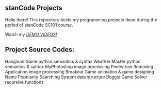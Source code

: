 ## stanCode Projects
Hello there!
This repository holds my programming projects done during the period of stanCode SC101 course.

Watch my *[DEMO VIDEOS!](https://drive.google.com/drive/folders/1Gi3bn9qPW_gR0ISyGzVPLd5Bztdvd7rF?fbclid=IwAR36BW3v_bHn-Idsh-0_ROSWLwrXOzoervZId25OOzH2LX4b6FCGDfULdDg)*
## Project Source Codes:
Hangman Game
  python semantics & syntax
Weather Master
  python semantics & syntax
MyPhotoshop
  image processing
Pedestrian Removing Application
  image processing
Breakout Game
  animation & game designing
Name Popularity Searching System
  data structure
Boggle Game Solver
  recursive functions
